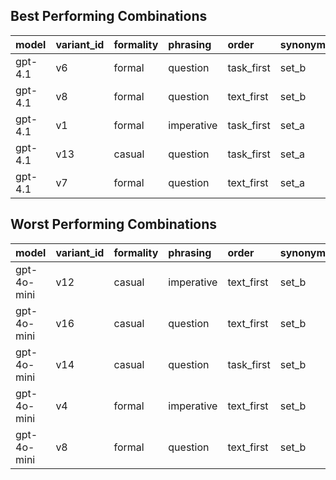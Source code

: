 ## Best Performing Combinations

| model   | variant_id   | formality   | phrasing   | order      | synonyms   |   custom_accuracy |   model_consistency |   weighted_index |
|:--------|:-------------|:------------|:-----------|:-----------|:-----------|------------------:|--------------------:|-----------------:|
| gpt-4.1 | v6           | formal      | question   | task_first | set_b      |             0.958 |               0.912 |            0.944 |
| gpt-4.1 | v8           | formal      | question   | text_first | set_b      |             0.958 |               0.912 |            0.944 |
| gpt-4.1 | v1           | formal      | imperative | task_first | set_a      |             0.957 |               0.912 |            0.944 |
| gpt-4.1 | v13          | casual      | question   | task_first | set_a      |             0.957 |               0.912 |            0.944 |
| gpt-4.1 | v7           | formal      | question   | text_first | set_a      |             0.956 |               0.912 |            0.943 |

## Worst Performing Combinations

| model       | variant_id   | formality   | phrasing   | order      | synonyms   |   custom_accuracy |   model_consistency |   weighted_index |
|:------------|:-------------|:------------|:-----------|:-----------|:-----------|------------------:|--------------------:|-----------------:|
| gpt-4o-mini | v12          | casual      | imperative | text_first | set_b      |             0.94  |               0.902 |            0.929 |
| gpt-4o-mini | v16          | casual      | question   | text_first | set_b      |             0.941 |               0.902 |            0.929 |
| gpt-4o-mini | v14          | casual      | question   | task_first | set_b      |             0.947 |               0.902 |            0.934 |
| gpt-4o-mini | v4           | formal      | imperative | text_first | set_b      |             0.948 |               0.902 |            0.934 |
| gpt-4o-mini | v8           | formal      | question   | text_first | set_b      |             0.948 |               0.902 |            0.935 |